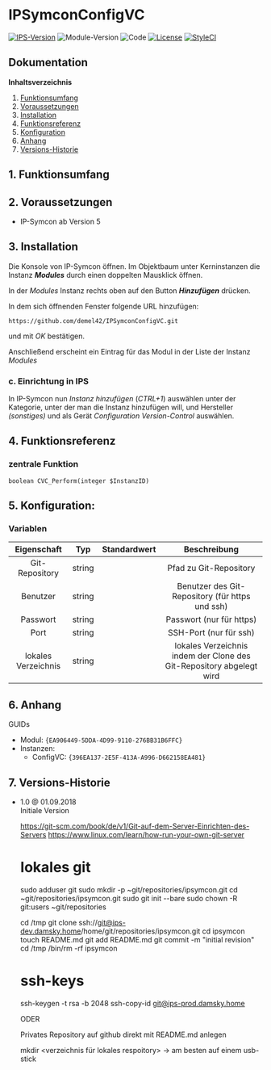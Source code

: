 # IPSymconConfigVC

[![IPS-Version](https://img.shields.io/badge/Symcon_Version-5.0-red.svg)](https://www.symcon.de/service/dokumentation/entwicklerbereich/sdk-tools/sdk-php/)
![Module-Version](https://img.shields.io/badge/Modul_Version-1.0-blue.svg)
![Code](https://img.shields.io/badge/Code-PHP-blue.svg)
[![License](https://img.shields.io/badge/License-CC%20BY--NC--SA%204.0-green.svg)](https://creativecommons.org/licenses/by-nc-sa/4.0/)
[![StyleCI](https://github.styleci.io/repos/126683101/shield?branch=master)](https://github.styleci.io/repos/146979798)

## Dokumentation

**Inhaltsverzeichnis**

1. [Funktionsumfang](#1-funktionsumfang)
2. [Voraussetzungen](#2-voraussetzungen)
3. [Installation](#3-installation)
4. [Funktionsreferenz](#4-funktionsreferenz)
5. [Konfiguration](#5-konfiguration)
6. [Anhang](#6-anhang)
7. [Versions-Historie](#7-versions-historie)

## 1. Funktionsumfang

## 2. Voraussetzungen

 - IP-Symcon ab Version 5

## 3. Installation

Die Konsole von IP-Symcon öffnen. Im Objektbaum unter Kerninstanzen die Instanz __*Modules*__ durch einen doppelten Mausklick öffnen.

In der _Modules_ Instanz rechts oben auf den Button __*Hinzufügen*__ drücken.

In dem sich öffnenden Fenster folgende URL hinzufügen:

`https://github.com/demel42/IPSymconConfigVC.git`

und mit _OK_ bestätigen.

Anschließend erscheint ein Eintrag für das Modul in der Liste der Instanz _Modules_

### c. Einrichtung in IPS

In IP-Symcon nun _Instanz hinzufügen_ (_CTRL+1_) auswählen unter der Kategorie, unter der man die Instanz hinzufügen will, und Hersteller _(sonstiges)_ und als Gerät _Configuration Version-Control_ auswählen.

## 4. Funktionsreferenz

### zentrale Funktion

`boolean CVC_Perform(integer $InstanzID)`<br>

## 5. Konfiguration:

### Variablen

| Eigenschaft                     | Typ      | Standardwert | Beschreibung |
| :-----------------------------: | :-----:  | :----------: | :----------------------------------------------------------------------------------------------------------: |
| Git-Repository                  | string   |              | Pfad zu Git-Repository |
| Benutzer                        | string   |              | Benutzer des Git-Repository (für https und ssh) |
| Passwort                        | string   |              | Passwort (nur für https) |
| Port                            | string   |              | SSH-Port (nur für ssh) |
| lokales Verzeichnis             | string   |              | lokales Verzeichnis indem der Clone des Git-Repository abgelegt wird |

## 6. Anhang

GUIDs

- Modul: `{EA906449-5DDA-4D99-9110-276BB31B6FFC}`
- Instanzen:
  - ConfigVC: `{396EA137-2E5F-413A-A996-D662158EA481}`

## 7. Versions-Historie

- 1.0 @ 01.09.2018<br>
  Initiale Version


    https://git-scm.com/book/de/v1/Git-auf-dem-Server-Einrichten-des-Servers
    https://www.linux.com/learn/how-run-your-own-git-server

	# lokales git
    sudo adduser git
    <passwort eingeben und merken>
    sudo mkdir -p ~git/repositories/ipsymcon.git
    cd ~git/repositories/ipsymcon.git
    sudo git init --bare
    sudo chown -R git:users ~git/repositories

	cd /tmp
	git clone ssh://git@ips-dev.damsky.home/home/git/repositories/ipsymcon.git
	cd ipsymcon
	touch README.md
	git add README.md
	git commit -m "initial revision"
	cd /tmp
	/bin/rm -rf ipsymcon

	# ssh-keys
    ssh-keygen -t rsa -b 2048
    ssh-copy-id git@ips-prod.damsky.home

	ODER

	Privates Repository auf github direkt mit README.md anlegen

    mkdir <verzeichnis für lokales respoitory>
	-> am besten auf einem usb-stick
